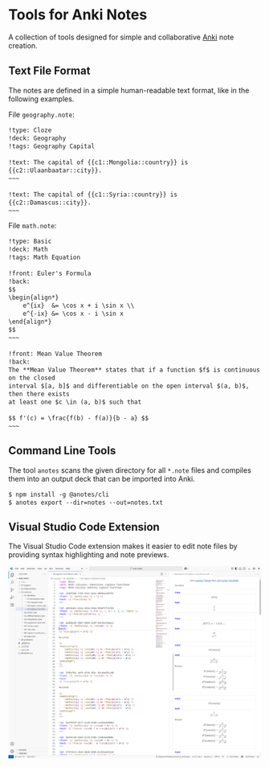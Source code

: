 # Tools for Anki Notes

A collection of tools designed for simple and collaborative [Anki](https://apps.ankiweb.net/) note creation.

## Text File Format

The notes are defined in a simple human-readable text format, like in the following examples.

File `geography.note`:

```
!type: Cloze
!deck: Geography
!tags: Geography Capital

!text: The capital of {{c1::Mongolia::country}} is {{c2::Ulaanbaatar::city}}.
~~~

!text: The capital of {{c1::Syria::country}} is {{c2::Damascus::city}}.
~~~
```

File `math.note`:

```
!type: Basic
!deck: Math
!tags: Math Equation

!front: Euler's Formula
!back:
$$
\begin{align*}
    e^{ix}  &= \cos x + i \sin x \\
    e^{-ix} &= \cos x - i \sin x
\end{align*}
$$
~~~

!front: Mean Value Theorem
!back:
The **Mean Value Theorem** states that if a function $f$ is continuous on the closed
interval $[a, b]$ and differentiable on the open interval $(a, b)$, then there exists
at least one $c \in (a, b)$ such that

$$ f'(c) = \frac{f(b) - f(a)}{b - a} $$
~~~
```

## Command Line Tools

The tool `anotes` scans the given directory for all `*.note` files and compiles them into an output deck that can be
imported into Anki.

```shell
$ npm install -g @anotes/cli
$ anotes export --dir=notes --out=notes.txt
```

## Visual Studio Code Extension

The Visual Studio Code extension makes it easier to edit note files by providing syntax highlighting and note previews.

![VSCode Screenshot](docs/vscode-screenshot.png)
